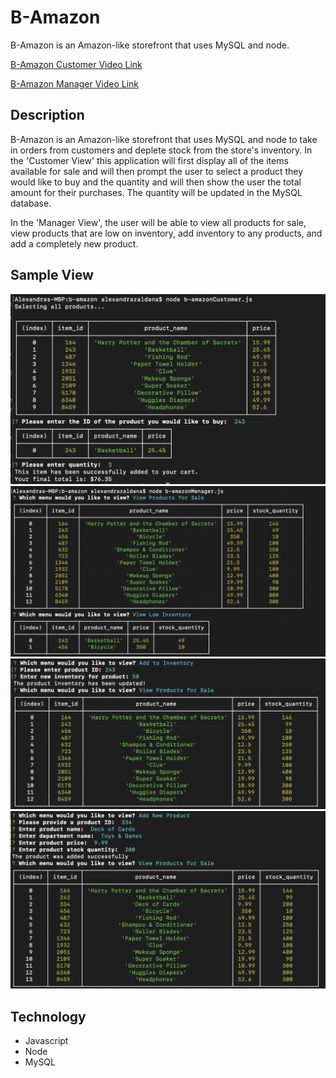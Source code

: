 # B-Amazon

B-Amazon is an Amazon-like storefront that uses MySQL and node.

[B-Amazon Customer Video Link](https://drive.google.com/file/d/1J1J2NAZ_wflPGD-Vd2zBXQsZFdYcpr0g/view "B-Amazon Customer Video Link")

[B-Amazon Manager Video Link](https://drive.google.com/file/d/1E3MdExNa7KmbLsZzrWYrhK8I_UG9CI4B/view "B-Amazon Manager Video Link")

## Description

B-Amazon is an Amazon-like storefront that uses MySQL and node to take in orders from customers and deplete stock from the store's inventory. In the 'Customer View' this application will first display all of the items available for sale and will then prompt the user to select a product they would like to buy and the quantity and will then show the user the total amount for their purchases. The quantity will be updated in the MySQL database. 

In the 'Manager View', the user will be able to view all products for sale, view products that are low on inventory, add inventory to any products, and add a completely new product. 
 

## Sample View

![B-Amazon Customer Screenshot](/images/screenshot-01.jpg/)
![B-Amazon Manager Screenshot](/images/screenshot-02.jpg/)
![B-Amazon Manager Screenshot](/images/screenshot-03.jpg/)
![B-Amazon Manager Screenshot](/images/screenshot-04.jpg/)


## Technology

+ Javascript
+ Node
+ MySQL